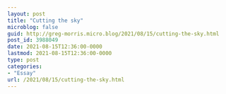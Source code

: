```yaml
---
layout: post
title: "Cutting the sky"
microblog: false
guid: http://greg-morris.micro.blog/2021/08/15/cutting-the-sky.html
post_id: 3988049
date: 2021-08-15T12:36:00-0000
lastmod: 2021-08-15T12:36:00-0000
type: post
categories:
- "Essay"
url: /2021/08/15/cutting-the-sky.html
---
```


